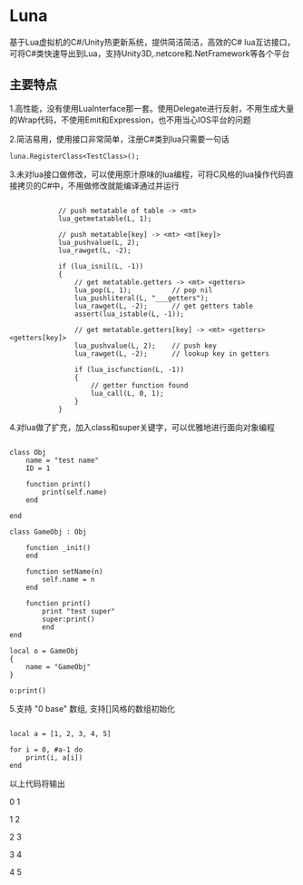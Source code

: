 # Luna
基于Lua虚拟机的C#/Unity热更新系统，提供简洁简洁，高效的C# lua互访接口，可将C#类快速导出到Lua，支持Unity3D,.netcore和.NetFramework等各个平台

## 主要特点

1.高性能，没有使用LuaInterface那一套。使用Delegate进行反射，不用生成大量的Wrap代码，不使用Emit和Expression，也不用当心IOS平台的问题

2.简洁易用，使用接口非常简单，注册C#类到lua只需要一句话

```
luna.RegisterClass<TestClass>();

```

3.未对lua接口做修改，可以使用原汁原味的lua编程，可将C风格的lua操作代码直接拷贝的C#中，不用做修改就能编译通过并运行

```

            // push metatable of table -> <mt>
            lua_getmetatable(L, 1);

            // push metatable[key] -> <mt> <mt[key]>
            lua_pushvalue(L, 2);
            lua_rawget(L, -2);

            if (lua_isnil(L, -1))
            {
                // get metatable.getters -> <mt> <getters>
                lua_pop(L, 1);          // pop nil
                lua_pushliteral(L, "___getters");
                lua_rawget(L, -2);      // get getters table
                assert(lua_istable(L, -1));

                // get metatable.getters[key] -> <mt> <getters> <getters[key]>
                lua_pushvalue(L, 2);    // push key
                lua_rawget(L, -2);      // lookup key in getters

                if (lua_iscfunction(L, -1))
                {
                    // getter function found
                    lua_call(L, 0, 1);
                }
            }

```

4.对lua做了扩充，加入class和super关键字，可以优雅地进行面向对象编程

```

class Obj
	name = "test name"
	ID = 1

	function print()
		print(self.name)
	end

end

class GameObj : Obj

	function _init()
	end

	function setName(n)
		self.name = n
	end

	function print()
		print "test super"
		super:print()
    	end
end

local o = GameObj
{
	name = "GameObj"
}

o:print()

```

5.支持 "0 base" 数组, 支持[]风格的数组初始化

```

local a = [1, 2, 3, 4, 5]

for i = 0, #a-1 do
	print(i, a[i])
end

```
以上代码将输出

0 1

1 2

2 3

3 4

4 5



